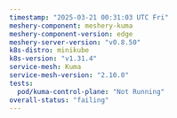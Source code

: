 ```yaml
---
timestamp: "2025-03-21 00:31:03 UTC Fri"
meshery-component: meshery-kuma
meshery-component-version: edge
meshery-server-version: "v0.8.50"
k8s-distro: minikube
k8s-version: "v1.31.4"
service-mesh: Kuma
service-mesh-version: "2.10.0"
tests:
  pod/kuma-control-plane: "Not Running"
overall-status: "failing"
---
```

